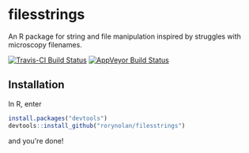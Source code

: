 filesstrings
================

An R package for string and file manipulation inspired by struggles with microscopy filenames.

[![Travis-CI Build Status](https://travis-ci.org/rorynolan/filesstrings.svg?branch=master)](https://travis-ci.org/rorynolan/filesstrings) [![AppVeyor Build Status](https://ci.appveyor.com/api/projects/status/github/rorynolan/filesstrings?branch=master&svg=true)](https://ci.appveyor.com/project/rorynolan/filesstrings)

Installation
------------

In R, enter

``` r
install.packages("devtools")
devtools::install_github("rorynolan/filesstrings")
```

and you're done!
